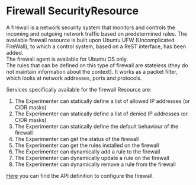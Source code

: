 # Firewall SecurityResource
A firewall is a network security system that monitors and controls the incoming and outgoing 
network traffic based on predetermined rules. 
The available firewall resource is built upon Ubuntu UFW (Uncomplicated FireWall), to which a 
control system, based on a ReST interface, has been added.  
The firewall agent is available for Ubuntu OS only.  
The rules that can be defined on this type of firewall are stateless (they do not maintain 
information about the context). It works as a packet filter, which looks at network addresses, 
ports and protocols.  

Services specifically available for the firewall Resource are: 

1. The Experimenter can statically define a list of allowed IP addresses (or CIDR masks) 
2. The Experimenter can statically define a list of denied IP addresses (or CIDR masks) 
3. The Experimenter can statically define the default behaviour of the firewall  
4. The Experimenter can get the status of the firewall 
5. The Experimenter can get the rules installed on the firewall 
6. The Experimenter can dynamically add a rule to the firewall 
7. The Experimenter can dynamically update a rule on the firewall 
8. The Experimenter can dynamically remove a rule from the firewall 

[Here][fw-api] you can find the API definition to configure the firewall.

[fw-api]: firewall.adoc
